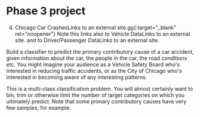 # Phase 3 project

4) Chicago Car CrashesLinks to an external site.[go](http://stackoverflow.com){:target="_blank" rel="noopener"}
Note this links also to Vehicle DataLinks to an external site. and to Driver/Passenger DataLinks to an external site.

Build a classifier to predict the primary contributory cause of a car accident, given information about the car, the people in the car, the road conditions etc. You might imagine your audience as a Vehicle Safety Board who's interested in reducing traffic accidents, or as the City of Chicago who's interested in becoming aware of any interesting patterns.

This is a multi-class classification problem. You will almost certainly want to bin, trim or otherwise limit the number of target categories on which you ultimately predict. Note that some primary contributory causes have very few samples, for example.